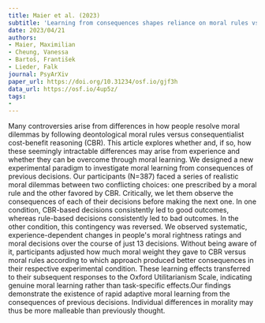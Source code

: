 ```yaml
---
title: Maier et al. (2023)
subtitle: 'Learning from consequences shapes reliance on moral rules vs. Cost-benefit reasoning'
date: 2023/04/21
authors:
- Maier, Maximilian
- Cheung, Vanessa
- Bartoš, František
- Lieder, Falk
journal: PsyArXiv
paper_url: https://doi.org/10.31234/osf.io/gjf3h
data_url: https://osf.io/4up5z/
tags:
-
---
```


Many controversies arise from differences in how people resolve moral dilemmas by following deontological moral rules versus consequentialist cost-benefit reasoning (CBR). This article explores whether and, if so, how these seemingly intractable differences may arise from experience and whether they can be overcome through moral learning. We designed a new experimental paradigm to investigate moral learning from consequences of previous decisions. Our participants (N=387) faced a series of realistic moral dilemmas between two conflicting choices: one prescribed by a moral rule and the other favored by CBR. Critically, we let them observe the consequences of each of their decisions before making the next one. In one condition, CBR-based decisions consistently led to good outcomes, whereas rule-based decisions consistently led to bad outcomes. In the other condition, this contingency was reversed. We observed systematic, experience-dependent changes in people's moral rightness ratings and moral decisions over the course of just 13 decisions. Without being aware of it, participants adjusted how much moral weight they gave to CBR versus moral rules according to which approach produced better consequences in their respective experimental condition. These learning effects transferred to their subsequent responses to the Oxford Utilitarianism Scale, indicating genuine moral learning rather than task-specific effects.Our findings demonstrate the existence of rapid adaptive moral learning from the consequences of previous decisions. Individual differences in morality may thus be more malleable than previously thought.
